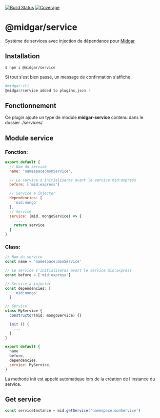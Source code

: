 [![Build Status](https://drone.midgar.io/api/badges/Midgar/service/status.svg)](https://drone.midgar.io/Midgar/service)
[![Coverage](https://sonar.midgar.io/api/project_badges/measure?project=midgar-service&metric=coverage)](https://sonar.midgar.io/dashboard?id=midgar-service)

# @midgar/service

Système de services avec injection de dépendance pour [Midgar](https://github.com/midgarjs/midgar)

## Installation

```sh
$ npm i @midgar/service
```

Si tout s'est bien passé, un message de confirmation s'affiche:
```sh
#midgar-cli
@midgar/service added to plugins.json !
```

## Fonctionnement
Ce plugin ajoute un type de module **midgar-service** contenu dans le dossier ./services/.

## Module service

### Fonction:

```js
export default {
  // Nom du service
  name: 'namespace:monService',

  // Le service s'initialiseras avant le service mid:express
  before: ['mid:express']

  // Service a injecter
  dependencies: [
    'mid:mongo'
  ],
  // Service
  service: (mid, mongoService) => {
    ....
    return service
  }
}
```

### Class:
```js
// Nom du service
const name = 'namespace:monService'

// Le service s'initialiseras avant le service mid:express
const before = ['mid:express']

// Service a injecter
const dependencies: [
    'mid:mongo'
  ]

// Service
class MyService {
  constructor(mid, mongoService) {}

  init () {
    ...
  }
}

export default {
  name
  before,
  dependencies,
  service: MyService,
}
```

La methode init est appelé automatique lors de la création de l'instance du service.

## Get service

```js
const serviceInstance = mid.getService('namespace:monService')
```
